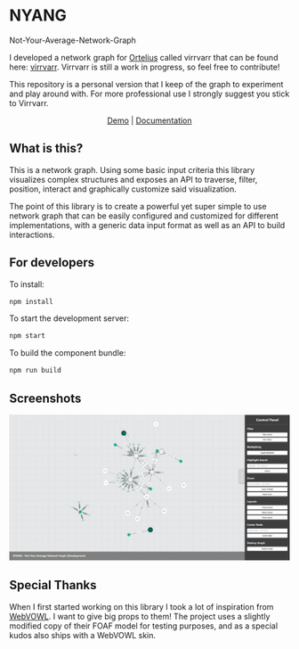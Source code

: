 # NYANG
Not-Your-Average-Network-Graph

I developed a network graph for [Ortelius](https://www.ortelius.com) called virrvarr that can be found here: [virrvarr](https://github.com/OrteliusAB/virrvarr). Virrvarr is still a work in progress, so feel free to contribute!

This repository is a personal version that I keep of the graph to experiment and play around with. For more professional use I strongly suggest you stick to Virrvarr.

<div align="center">
  <a target="_blank" href="https://fukurosan.github.io/nyang/dist/example/index.html">Demo</a> | <a target="_blank" href="https://fukurosan.github.io/nyang/docs/dist/index.html">Documentation</a>
</div>

## What is this?
This is a network graph. Using some basic input criteria this library visualizes complex structures and exposes an API to traverse, filter, position, interact and graphically customize said visualization.

The point of this library is to create a powerful yet super simple to use network graph that can be easily configured and customized for different implementations, with a generic data input format as well as an API to build interactions.

## For developers

To install:
```bash
npm install
```

To start the development server:
```bash
npm start
```

To build the component bundle:
```bash
npm run build
```

## Screenshots
![Screenshot 1](/ss1.PNG?raw=true)

## Special Thanks
When I first started working on this library I took a lot of inspiration from [WebVOWL](http://vowl.visualdataweb.org/webvowl.html). I want to give big props to them! The project uses a slightly modified copy of their FOAF model for testing purposes, and as a special kudos also ships with a WebVOWL skin.
